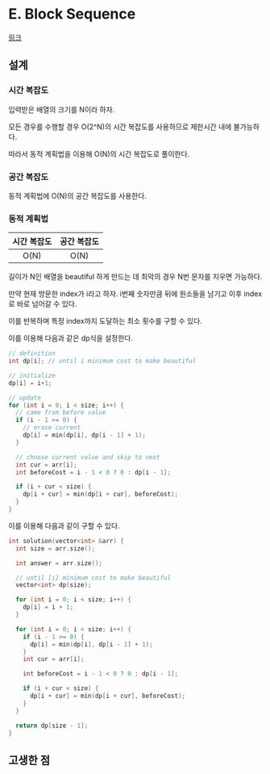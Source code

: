 # E. Block Sequence

[링크](https://codeforces.com/contest/1881/problem/E)

## 설계

### 시간 복잡도

입력받은 배열의 크기를 N이라 하자.

모든 경우를 수행할 경우 O(2^N)의 시간 복잡도를 사용하므로 제한시간 내에 불가능하다.

따라서 동적 계획법을 이용해 O(N)의 시간 복잡도로 풀이한다.

### 공간 복잡도

동적 계획법에 O(N)의 공간 복잡도를 사용한다.

### 동적 계획법

| 시간 복잡도 | 공간 복잡도 |
| :---------: | :---------: |
|    O(N)     |    O(N)     |

길이가 N인 배열을 beautiful 하게 만드는 데 최악의 경우 N번 문자를 지우면 가능하다.

만약 현재 방문한 index가 i라고 하자. i번째 숫자만큼 뒤에 원소들을 남기고 이후 index로 바로 넘어갈 수 있다.

이를 반복하며 특정 index까지 도달하는 최소 횟수를 구할 수 있다.

이를 이용해 다음과 같은 dp식을 설정한다.

```cpp
// definition
int dp[i]; // until i minimum cost to make beautiful

// initialize
dp[i] = i+1;

// update
for (int i = 0; i < size; i++) {
  // came from before value
  if (i - 1 >= 0) {
    // erase current
    dp[i] = min(dp[i], dp[i - 1] + 1);
  }

  // choose current value and skip to next
  int cur = arr[i];
  int beforeCost = i - 1 < 0 ? 0 : dp[i - 1];

  if (i + cur < size) {
    dp[i + cur] = min(dp[i + cur], beforeCost);
  }
}
```

이를 이용해 다음과 같이 구할 수 있다.

```cpp
int solution(vector<int> &arr) {
  int size = arr.size();

  int answer = arr.size();

  // until [i] minimum cost to make beautiful
  vector<int> dp(size);

  for (int i = 0; i < size; i++) {
    dp[i] = i + 1;
  }

  for (int i = 0; i < size; i++) {
    if (i - 1 >= 0) {
      dp[i] = min(dp[i], dp[i - 1] + 1);
    }
    int cur = arr[i];

    int beforeCost = i - 1 < 0 ? 0 : dp[i - 1];

    if (i + cur < size) {
      dp[i + cur] = min(dp[i + cur], beforeCost);
    }
  }

  return dp[size - 1];
}
```

## 고생한 점
